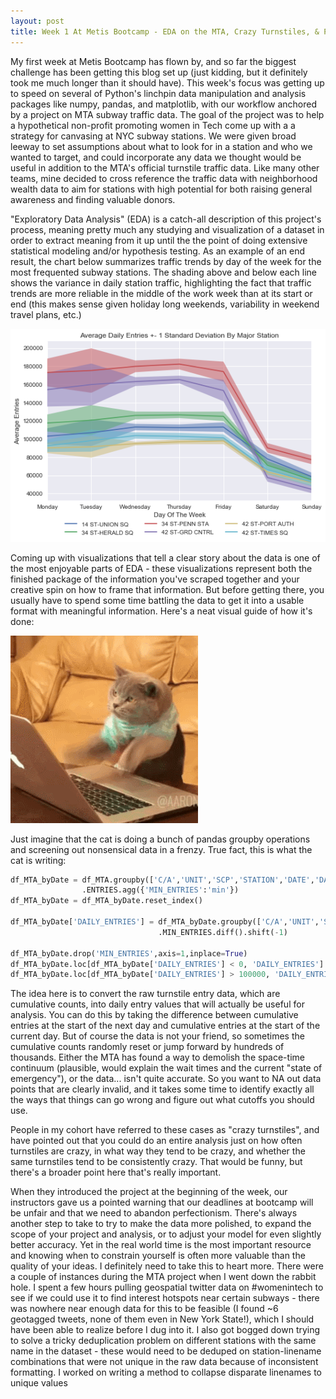 ```yaml
---
layout: post
title: Week 1 At Metis Bootcamp - EDA on the MTA, Crazy Turnstiles, & Perfectionism
---
```


My first week at Metis Bootcamp has flown by, and so far the biggest challenge has been getting this blog set up (just kidding, but it definitely took me much longer than it should have). This week's focus was getting up to speed on several of Python's linchpin data manipulation and analysis packages like numpy, pandas, and matplotlib, with our workflow anchored by a project on MTA subway traffic data. The goal of the project was to help a hypothetical non-profit promoting women in Tech come up with a a strategy for canvasing at NYC subway stations. We were given broad leeway to set assumptions about what to look for in a station and who we wanted to target, and could incorporate any data we thought would be useful in addition to the MTA's official turnstile traffic data. Like many other teams, mine decided to cross reference the traffic data with neighborhood wealth data to aim for stations with high potential for both raising general awareness and finding valuable donors. 

"Exploratory Data Analysis" (EDA) is a catch-all description of this project's process, meaning pretty much any studying and visualization of a dataset in order to extract meaning from it up until the the point of doing extensive statistical modeling and/or hypothesis testing. As an example of an end result, the chart below summarizes traffic trends by day of the week for the most frequented subway stations. The shading above and below each line shows the variance in daily station traffic, highlighting the fact that traffic trends are more reliable in the middle of the work week than at its start or end (this makes sense given holiday long weekends, variability in weekend travel plans, etc.) 

![plot1](/images/Line_Volume.png)

Coming up with visualizations that tell a clear story about the data is one of the most enjoyable parts of EDA - these visualizations represent both the finished package of the information you've scraped together and your creative spin on how to frame that information. But before getting there, you usually have to spend some time battling the data to get it into a usable format with meaningful information. Here's a neat visual guide of how it's done: 

![gif](/images/cat_comp.gif)

Just imagine that the cat is doing a bunch of pandas groupby operations and screening out nonsensical data in a frenzy. True fact, this is what the cat is writing:

```python
df_MTA_byDate = df_MTA.groupby(['C/A','UNIT','SCP','STATION','DATE','DAY_OF_WEEK']) \
                .ENTRIES.agg({'MIN_ENTRIES':'min'})
df_MTA_byDate = df_MTA_byDate.reset_index()

df_MTA_byDate['DAILY_ENTRIES'] = df_MTA_byDate.groupby(['C/A','UNIT','SCP','STATION']) \
                                 .MIN_ENTRIES.diff().shift(-1)

df_MTA_byDate.drop('MIN_ENTRIES',axis=1,inplace=True) 
df_MTA_byDate.loc[df_MTA_byDate['DAILY_ENTRIES'] < 0, 'DAILY_ENTRIES'] = np.nan
df_MTA_byDate.loc[df_MTA_byDate['DAILY_ENTRIES'] > 100000, 'DAILY_ENTRIES'] = np.nan
```

The idea here is to convert the raw turnstile entry data, which are cumulative counts, into daily entry values that will actually be useful for analysis. You can do this by taking the difference between cumulative entries at the start of the next day and cumulative entries at the start of the current day. But of course the data is not your friend, so sometimes the cumulative counts randomly reset or jump forward by hundreds of thousands. Either the MTA has found a way to demolish the space-time continuum (plausible, would explain the wait times and the current "state of emergency"), or the data... isn't quite accurate. So you want to NA out data points that are clearly invalid, and it takes some time to identify exactly all the ways that things can go wrong and figure out what cutoffs you should use.

People in my cohort have referred to these cases as "crazy turnstiles", and have pointed out that you could do an entire analysis just on how often turnstiles are crazy, in what way they tend to be crazy, and whether the same turnstiles tend to be consistently crazy. That would be funny, but there's a broader point here that's really important. 

When they introduced the project at the beginning of the week, our instructors gave us a pointed warning that our deadlines at bootcamp will be unfair and that we need to abandon perfectionism. There's always another step to take to try to make the data more polished, to expand the scope of your project and analysis, or to adjust your model for even slightly better accuracy. Yet in the real world time is the most important resource and knowing when to constrain yourself is often more valuable than the quality of your ideas. I definitely need to take this to heart more. There were a couple of instances during the MTA project when I went down the rabbit hole. I spent a few hours pulling geospatial twitter data on #womenintech to see if we could use it to find interest hotspots near certain subways - there was nowhere near enough data for this to be feasible (I found ~6 geotagged tweets, none of them even in New York State!), which I should have been able to realize before I dug into it. I also got bogged down trying to solve a tricky deduplication problem on different stations with the same name in the dataset - these would need to be deduped on station-linename combinations that were not unique in the raw data because of inconsistent formatting. I worked on writing a method to collapse disparate linenames to unique values 
